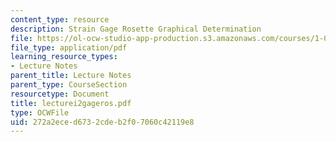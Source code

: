 ```yaml
---
content_type: resource
description: Strain Gage Rosette Graphical Determination
file: https://ol-ocw-studio-app-production.s3.amazonaws.com/courses/1-033-mechanics-of-material-systems-an-energy-approach-fall-2003/272a2eced6732cdeb2f07060c42119e8_lecturei2gageros.pdf
file_type: application/pdf
learning_resource_types:
- Lecture Notes
parent_title: Lecture Notes
parent_type: CourseSection
resourcetype: Document
title: lecturei2gageros.pdf
type: OCWFile
uid: 272a2ece-d673-2cde-b2f0-7060c42119e8
---
```

